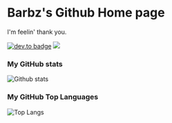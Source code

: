 # Barbz's Github Home page

I'm feelin' thank you.

[![dev.to badge](https://img.shields.io/badge/Eduardo_Barbosa_Tarrío-%230177B5?style=flat&logo=linkedin)](https://www.linkedin.com/in/eduardobarbosatarrio)
![](https://komarev.com/ghpvc/?username=baaarbz&color=brightgreen&style=flat)	 

### My GitHub stats
![Github stats](https://github-readme-stats.vercel.app/api?username=baaarbz&show_icons=truel&compact=true)

### My GitHub Top Languages 
![Top Langs](https://github-readme-stats.vercel.app/api/top-langs/?username=baaarbz&hide=css,html)
